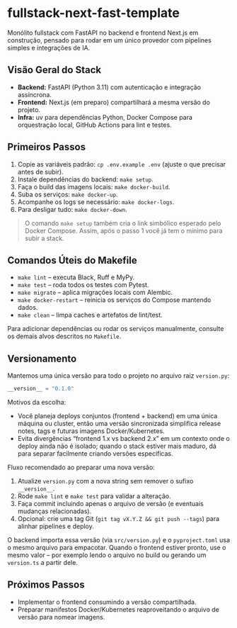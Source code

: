 # fullstack-next-fast-template

Monólito fullstack com FastAPI no backend e frontend Next.js em construção, pensado para rodar em um único provedor com pipelines simples e integrações de IA.

## Visão Geral do Stack
- **Backend:** FastAPI (Python 3.11) com autenticação e integração assíncrona.
- **Frontend:** Next.js (em preparo) compartilhará a mesma versão do projeto.
- **Infra:** uv para dependências Python, Docker Compose para orquestração local, GitHub Actions para lint e testes.

## Primeiros Passos
1. Copie as variáveis padrão: `cp .env.example .env` (ajuste o que precisar antes de subir).
2. Instale dependências do backend: `make setup`.
3. Faça o build das imagens locais: `make docker-build`.
4. Suba os serviços: `make docker-up`.
5. Acompanhe os logs se necessário: `make docker-logs`.
6. Para desligar tudo: `make docker-down`.

> O comando `make setup` também cria o link simbólico esperado pelo Docker Compose. Assim, após o passo 1 você já tem o mínimo para subir a stack.

## Comandos Úteis do Makefile
- `make lint` – executa Black, Ruff e MyPy.
- `make test` – roda todos os testes com Pytest.
- `make migrate` – aplica migrações locais com Alembic.
- `make docker-restart` – reinicia os serviços do Compose mantendo dados.
- `make clean` – limpa caches e artefatos de lint/test.

Para adicionar dependências ou rodar os serviços manualmente, consulte os demais alvos descritos no `Makefile`.

## Versionamento
Mantemos uma única versão para todo o projeto no arquivo raiz `version.py`:

```python
__version__ = "0.1.0"
```

Motivos da escolha:
- Você planeja deploys conjuntos (frontend + backend) em uma única máquina ou cluster, então uma versão sincronizada simplifica release notes, tags e futuras imagens Docker/Kubernetes.
- Evita divergências “frontend 1.x vs backend 2.x” em um contexto onde o deploy ainda não é isolado; quando o stack estiver mais maduro, dá para separar facilmente criando versões específicas.

Fluxo recomendado ao preparar uma nova versão:
1. Atualize `version.py` com a nova string sem remover o sufixo `__version__`.
2. Rode `make lint` e `make test` para validar a alteração.
3. Faça commit incluindo apenas o arquivo de versão (e eventuais mudanças relacionadas).
4. Opcional: crie uma tag Git (`git tag vX.Y.Z && git push --tags`) para alinhar pipelines e deploy.

O backend importa essa versão (via `src/version.py`) e o `pyproject.toml` usa o mesmo arquivo para empacotar. Quando o frontend estiver pronto, use o mesmo valor – por exemplo lendo o arquivo no build ou gerando um `version.ts` a partir dele.

## Próximos Passos
- Implementar o frontend consumindo a versão compartilhada.
- Preparar manifestos Docker/Kubernetes reaproveitando o arquivo de versão para nomear imagens.
